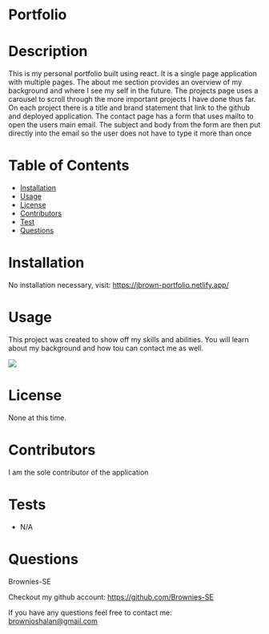 # Portfolio

# Description

This is my personal portfolio built using react. It is a single page application with multiple pages. The about me section provides an overview of my background and where I see my self in the future. The projects page uses a carousel to scroll through the more important projects I have done thus far. On each project there is a title and brand statement that link to the github and deployed application. The contact page has a form that uses mailto to open the users main email. The subject and body from the form are then put directly into the email so the user does not have to type it more than once

# Table of Contents

- [Installation](#installation)
- [Usage](#usage)
- [License](#license)
- [Contributors](#contributors)
- [Test](#tests)
- [Questions](#questions)

# Installation

No installation necessary, visit: https://jbrown-portfolio.netlify.app/

# Usage

This project was created to show off my skills and abilities. You will learn about my background and how tou can contact me as well.

<img src = https://j.gifs.com/08VXgN.gif>

# License

None at this time.

# Contributors

I am the sole contributor of the application

# Tests

- N/A

# Questions

Brownies-SE

Checkout my github account: https://github.com/Brownies-SE

If you have any questions feel free to contact me: brownjoshalan@gmail.com
